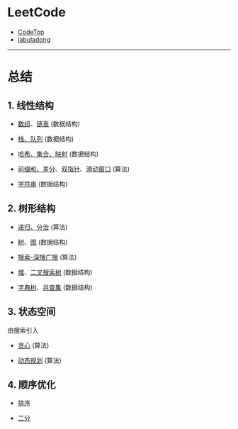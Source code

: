 # LeetCode

- [CodeTop](https://codetop.cc/home)
- [labuladong](https://labuladong.online/algo/intro/vscode/)


--------

# 总结

## 1. 线性结构

- [数组](https://github.com/qcxu-pub/LeetCode/blob/master/01_数组)、[链表](https://github.com/qcxu-pub/LeetCode/blob/master/02_链表) (数据结构)

- [栈、队列](https://github.com/qcxu-pub/LeetCode/blob/master/03_堆栈和队列) (数据结构)

- [哈希、集合、映射](https://github.com/qcxu-pub/LeetCode/blob/master/04_哈希) (数据结构)

- [前缀和、差分](https://github.com/qcxu-pub/LeetCode/blob/master/01_数组)、[双指针](https://github.com/qcxu-pub/LeetCode/blob/master/01_数组)、[滑动窗口](https://github.com/qcxu-pub/LeetCode/blob/master/03_堆栈和队列) (算法)

- [字符串](https://github.com/qcxu-pub/LeetCode/blob/master/13_字符串]) (数据结构)


## 2. 树形结构

- [递归、分治](https://github.com/qcxu-pub/LeetCode/blob/master/05_递归和分治) (算法)

- [树](https://github.com/qcxu-pub/LeetCode/blob/master/06_树)、[图](https://github.com/qcxu-pub/LeetCode/blob/master/07_图) (数据结构)

- [搜索-深搜广搜](https://github.com/qcxu-pub/LeetCode/blob/master/08_深搜和广搜) (算法)

- [堆](https://github.com/qcxu-pub/LeetCode/blob/master/03_堆栈和队列)、[二叉搜索树](https://github.com/qcxu-pub/LeetCode/blob/master/06_树) (数据结构)

- [字典树](https://github.com/qcxu-pub/LeetCode/blob/master/06_树)、[并查集](https://github.com/qcxu-pub/LeetCode/blob/master/12_并查集) (数据结构)


## 3. 状态空间

由搜索引入

- [贪心](https://github.com/qcxu-pub/LeetCode/blob/master/10_贪心算法) (算法)

- [动态规划](https://github.com/qcxu-pub/LeetCode/blob/master/11_动态规划) (算法)


## 4. 顺序优化

- [排序](https://github.com/qcxu-pub/LeetCode/blob/master/09_排序)

- [二分](https://github.com/qcxu-pub/LeetCode/blob/master/05_递归和分治)


